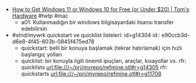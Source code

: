 - [How to Get Windows 11 or Windows 10 for Free (or Under $20) | Tom's Hardware](https://www.tomshardware.com/reviews/get-windows-10-free-or-cheap,5717.html) #twtp #mac
	- a01: Kullanmadığın bir windows bilgisayardaki lisansı transfer edebilirsin
- #stnd/mywrk quickstart ve quicklist listeleri: id=g14304
	id:: e90ccb3d-d6e8-4f45-803b-0845f475ed78
	-	quickstart: belli bir konuya başlamak (tekrar hatırlamak) için hızlı başlangıç yolları
	- quicklist: bir konuyla ilgili önemli ipuçları, araçlar, kısayollar vs.
	rfr: quicklists <url:file:///~/prj/myrepo/refmine.otl#r=g14305>
	rfr: quickstarts <url:file:///~/prj/myrepo/refmine.otl#r=g11708>
